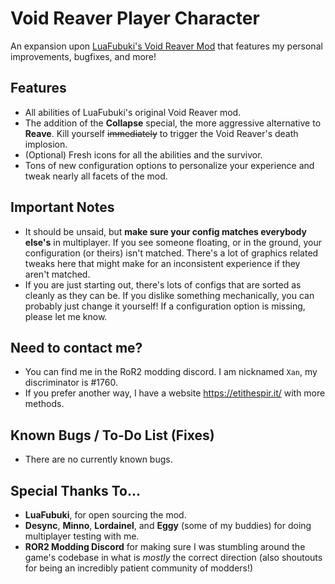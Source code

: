 # Void Reaver Player Character
An expansion upon [LuaFubuki's Void Reaver Mod](https://thunderstore.io/package/LuaFubuki/Void_Reaver/) that features my personal improvements, bugfixes, and more!

## Features
* All abilities of LuaFubuki's original Void Reaver mod.
* The addition of the **Collapse** special, the more aggressive alternative to **Reave**. Kill yourself ~~immediately~~ to trigger the Void Reaver's death implosion.
* (Optional) Fresh icons for all the abilities and the survivor.
* Tons of new configuration options to personalize your experience and tweak nearly all facets of the mod.

## Important Notes
* It should be unsaid, but **make sure your config matches everybody else's** in multiplayer. If you see someone floating, or in the ground, your configuration (or theirs) isn't matched. There's a lot of graphics related tweaks here that might make for an inconsistent experience if they aren't matched.
* If you are just starting out, there's lots of configs that are sorted as cleanly as they can be. If you dislike something mechanically, you can probably just change it yourself! If a configuration option is missing, please let me know.

## Need to contact me?
* You can find me in the RoR2 modding discord. I am nicknamed `Xan`, my discriminator is #1760.
* If you prefer another way, I have a website https://etithespir.it/ with more methods.

## Known Bugs / To-Do List (Fixes)
* There are no currently known bugs.

## Special Thanks To...
* **LuaFubuki**, for open sourcing the mod.
* **Desync**, **Minno**, **Lordainel**, and **Eggy** (some of my buddies) for doing multiplayer testing with me.
* **ROR2 Modding Discord** for making sure I was stumbling around the game's codebase in what is *mostly* the correct direction (also shoutouts for being an incredibly patient community of modders!)
